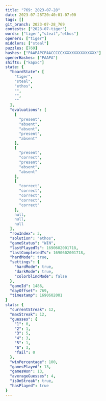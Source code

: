 ```yaml
---
title: "769: 2023-07-28"
date: 2023-07-28T20:40:01-07:00
tags: []
git_branch: 2023-07-28_769
contests: ["2023-07-tiger"]
words: ["tiger","steal","ethos"]
openers: ["tiger"]
middlers: ["steal"]
puzzles: [769]
hashes: ["PAAPAPCPAACCCCCXXXXXXXXXXXXXXX"]
openerHashes: ["PAAPA"]
shifts: ["kapxc"]
state: {
  "boardState": [
    "tiger",
    "steal",
    "ethos",
    "",
    "",
    ""
  ],
  "evaluations": [
    [
      "present",
      "absent",
      "absent",
      "present",
      "absent"
    ],
    [
      "present",
      "correct",
      "present",
      "absent",
      "absent"
    ],
    [
      "correct",
      "correct",
      "correct",
      "correct",
      "correct"
    ],
    null,
    null,
    null
  ],
  "rowIndex": 3,
  "solution": "ethos",
  "gameStatus": "WIN",
  "lastPlayedTs": 1690602001718,
  "lastCompletedTs": 1690602001718,
  "hardMode": true,
  "settings": {
    "hardMode": true,
    "darkMode": true,
    "colorblindMode": false
  },
  "gameId": 1486,
  "dayOffset": 769,
  "timestamp": 1690602001
}
stats: {
  "currentStreak": 12,
  "maxStreak": 12,
  "guesses": {
    "1": 0,
    "2": 1,
    "3": 5,
    "4": 3,
    "5": 1,
    "6": 3,
    "fail": 0
  },
  "winPercentage": 100,
  "gamesPlayed": 13,
  "gamesWon": 13,
  "averageGuesses": 4,
  "isOnStreak": true,
  "hasPlayed": true
}
---
```

<!-- more -->
